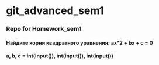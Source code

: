 # git_advanced_sem1
### Repo for Homework_sem1
#### Найдите корни квадратного уравнения: ax^2 + bx + c = 0
#### a, b, c = int(input()), int(input()), int(input())
